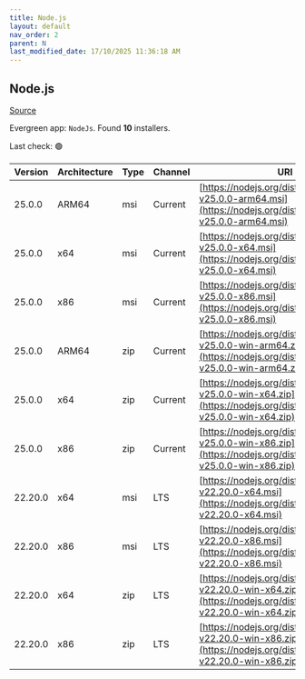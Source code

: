 ```yaml
---
title: Node.js
layout: default
nav_order: 2
parent: N
last_modified_date: 17/10/2025 11:36:18 AM
---
```


## Node.js

[Source](https://nodejs.org/)

Evergreen app: `NodeJs`. Found **10** installers.

Last check: 🟢

| Version | Architecture | Type | Channel | URI                                                                                                                      |
| ------- | ------------ | ---- | ------- | ------------------------------------------------------------------------------------------------------------------------ |
| 25.0.0  | ARM64        | msi  | Current | [https://nodejs.org/dist/v25.0.0/node-v25.0.0-arm64.msi](https://nodejs.org/dist/v25.0.0/node-v25.0.0-arm64.msi)         |
| 25.0.0  | x64          | msi  | Current | [https://nodejs.org/dist/v25.0.0/node-v25.0.0-x64.msi](https://nodejs.org/dist/v25.0.0/node-v25.0.0-x64.msi)             |
| 25.0.0  | x86          | msi  | Current | [https://nodejs.org/dist/v25.0.0/node-v25.0.0-x86.msi](https://nodejs.org/dist/v25.0.0/node-v25.0.0-x86.msi)             |
| 25.0.0  | ARM64        | zip  | Current | [https://nodejs.org/dist/v25.0.0/node-v25.0.0-win-arm64.zip](https://nodejs.org/dist/v25.0.0/node-v25.0.0-win-arm64.zip) |
| 25.0.0  | x64          | zip  | Current | [https://nodejs.org/dist/v25.0.0/node-v25.0.0-win-x64.zip](https://nodejs.org/dist/v25.0.0/node-v25.0.0-win-x64.zip)     |
| 25.0.0  | x86          | zip  | Current | [https://nodejs.org/dist/v25.0.0/node-v25.0.0-win-x86.zip](https://nodejs.org/dist/v25.0.0/node-v25.0.0-win-x86.zip)     |
| 22.20.0 | x64          | msi  | LTS     | [https://nodejs.org/dist/v22.20.0/node-v22.20.0-x64.msi](https://nodejs.org/dist/v22.20.0/node-v22.20.0-x64.msi)         |
| 22.20.0 | x86          | msi  | LTS     | [https://nodejs.org/dist/v22.20.0/node-v22.20.0-x86.msi](https://nodejs.org/dist/v22.20.0/node-v22.20.0-x86.msi)         |
| 22.20.0 | x64          | zip  | LTS     | [https://nodejs.org/dist/v22.20.0/node-v22.20.0-win-x64.zip](https://nodejs.org/dist/v22.20.0/node-v22.20.0-win-x64.zip) |
| 22.20.0 | x86          | zip  | LTS     | [https://nodejs.org/dist/v22.20.0/node-v22.20.0-win-x86.zip](https://nodejs.org/dist/v22.20.0/node-v22.20.0-win-x86.zip) |
